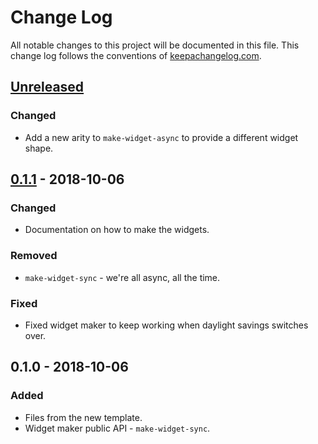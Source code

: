 # Change Log
All notable changes to this project will be documented in this file. This change log follows the conventions of [keepachangelog.com](http://keepachangelog.com/).

## [Unreleased]
### Changed
- Add a new arity to `make-widget-async` to provide a different widget shape.

## [0.1.1] - 2018-10-06
### Changed
- Documentation on how to make the widgets.

### Removed
- `make-widget-sync` - we're all async, all the time.

### Fixed
- Fixed widget maker to keep working when daylight savings switches over.

## 0.1.0 - 2018-10-06
### Added
- Files from the new template.
- Widget maker public API - `make-widget-sync`.

[Unreleased]: https://github.com/your-name/cryogen-admin-ui-md/compare/0.1.1...HEAD
[0.1.1]: https://github.com/your-name/cryogen-admin-ui-md/compare/0.1.0...0.1.1
